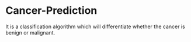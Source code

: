 # Cancer-Prediction
It is a classification algorithm which will differentiate whether the cancer is benign or malignant.
